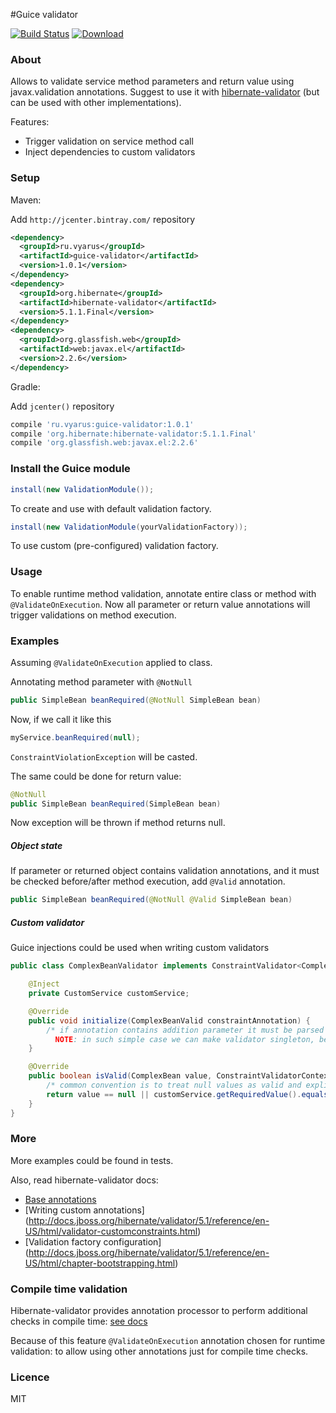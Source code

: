 #Guice validator

[![Build Status](https://travis-ci.org/xvik/guice-validator.svg?branch=master)](https://travis-ci.org/xvik/guice-validator)
[ ![Download](https://api.bintray.com/packages/vyarus/xvik/guice-validator/images/download.png) ](https://bintray.com/vyarus/xvik/guice-validator/_latestVersion)

### About

Allows to validate service method parameters and return value using javax.validation annotations.
Suggest to use it with [hibernate-validator](http://hibernate.org/validator/) (but can be used with other implementations).

Features:
* Trigger validation on service method call
* Inject dependencies to custom validators

### Setup

Maven:

Add `http://jcenter.bintray.com/` repository

```xml
<dependency>
  <groupId>ru.vyarus</groupId>
  <artifactId>guice-validator</artifactId>
  <version>1.0.1</version>
</dependency>
<dependency>
  <groupId>org.hibernate</groupId>
  <artifactId>hibernate-validator</artifactId>
  <version>5.1.1.Final</version>
</dependency>
<dependency>
  <groupId>org.glassfish.web</groupId>
  <artifactId>web:javax.el</artifactId>
  <version>2.2.6</version>
</dependency>
```

Gradle:

Add `jcenter()` repository

```groovy
compile 'ru.vyarus:guice-validator:1.0.1'
compile 'org.hibernate:hibernate-validator:5.1.1.Final'
compile 'org.glassfish.web:javax.el:2.2.6'
```

### Install the Guice module

```java
install(new ValidationModule());
```

To create and use with default validation factory.

```java
install(new ValidationModule(yourValidationFactory));
```

To use custom (pre-configured) validation factory.

### Usage

To enable runtime method validation, annotate entire class or method with `@ValidateOnExecution`.
Now all parameter or return value annotations will trigger validations on method execution. 

### Examples

Assuming `@ValidateOnExecution` applied to class.

Annotating method parameter with `@NotNull`

```java
public SimpleBean beanRequired(@NotNull SimpleBean bean) 
```

Now, if we call it like this

```java
myService.beanRequired(null);
```

`ConstraintViolationException` will be casted.

The same could be done for return value:

```java
@NotNull
public SimpleBean beanRequired(SimpleBean bean) 
```

Now exception will be thrown if method returns null.


##### Object state

If parameter or returned object contains validation annotations, and it must be checked before/after method execution,
add `@Valid` annotation.

```java
public SimpleBean beanRequired(@NotNull @Valid SimpleBean bean) 
```

##### Custom validator

Guice injections could be used when writing custom validators

```java
public class ComplexBeanValidator implements ConstraintValidator<ComplexBeanValid, ComplexBean> {

    @Inject
    private CustomService customService;

    @Override
    public void initialize(ComplexBeanValid constraintAnnotation) {
        /* if annotation contains addition parameter it must be parsed here.. skipping for simplicity.
          NOTE: in such simple case we can make validator singleton, because of no internal state */
    }

    @Override
    public boolean isValid(ComplexBean value, ConstraintValidatorContext context) {
        /* common convention is to treat null values as valid and explicitly check them with @NotNull */
        return value == null || customService.getRequiredValue().equals(value.getUser());
    }
}
``` 

### More

More examples could be found in tests.

Also, read hibernate-validator docs:
* [Base annotations](http://docs.jboss.org/hibernate/validator/5.1/reference/en-US/html/chapter-bean-constraints.html)
* [Writing custom annotations] (http://docs.jboss.org/hibernate/validator/5.1/reference/en-US/html/validator-customconstraints.html)
* [Validation factory configuration] (http://docs.jboss.org/hibernate/validator/5.1/reference/en-US/html/chapter-bootstrapping.html)


### Compile time validation

Hibernate-validator provides annotation processor to perform additional checks in compile time: [see docs](http://docs.jboss.org/hibernate/validator/5.1/reference/en-US/html/validator-annotation-processor.html)

Because of this feature `@ValidateOnExecution` annotation chosen for runtime validation: to allow using other annotations 
just for compile time checks.

### Licence

MIT